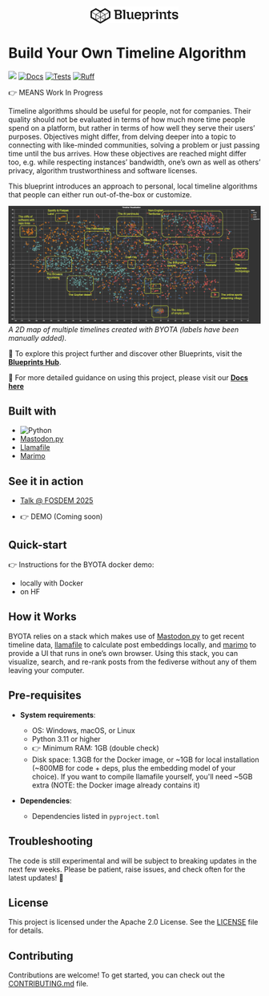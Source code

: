 <p align="center">
  <picture>
    <!-- When the user prefers dark mode, show the white logo -->
    <source media="(prefers-color-scheme: dark)" srcset="./images/Blueprint-logo-white.png">
    <!-- When the user prefers light mode, show the black logo -->
    <source media="(prefers-color-scheme: light)" srcset="./images/Blueprint-logo-black.png">
    <!-- Fallback: default to the black logo -->
    <img src="./images/Blueprint-logo-black.png" width="35%" alt="Project logo"/>
  </picture>
</p>

# Build Your Own Timeline Algorithm

[![](https://dcbadge.limes.pink/api/server/YuMNeuKStr?style=flat)](https://discord.gg/YuMNeuKStr)
[![Docs](https://github.com/mozilla-ai/byota/actions/workflows/docs.yaml/badge.svg)](https://github.com/mozilla-ai/byota/actions/workflows/docs.yaml/)
[![Tests](https://github.com/mozilla-ai/byota/actions/workflows/tests.yaml/badge.svg)](https://github.com/mozilla-ai/byota/actions/workflows/tests.yaml/)
[![Ruff](https://github.com/mozilla-ai/byota/actions/workflows/lint.yaml/badge.svg?label=Ruff)](https://github.com/mozilla-ai/byota/actions/workflows/lint.yaml/)



👉 MEANS Work In Progress

Timeline algorithms should be useful for people, not for companies. Their quality should not be evaluated in terms of how much more time people spend on a platform, but rather in terms of how well they serve their users’ purposes. Objectives might differ, from delving deeper into a topic to connecting with like-minded communities, solving a problem or just passing time until the bus arrives. How these objectives are reached might differ too, e.g. while respecting instances’ bandwidth, one’s own as well as others’ privacy, algorithm trustworthiness and software licenses.

This blueprint introduces an approach to personal, local timeline algorithms that people can either run out-of-the-box or customize.

![A 2D scatterplot representing statuses from different Mastodon timelines (home, local, public, and tag/gopher). Some areas of the plot are labeled as geographical places in a map (e.g. "The AI peninsula", "The Billionaiers swamp", etc.)](images/map.png)
*A 2D map of multiple timelines created with BYOTA (labels have been manually added).*


📘 To explore this project further and discover other Blueprints, visit the [**Blueprints Hub**](https://developer-hub.mozilla.ai/).

 📖 For more detailed guidance on using this project, please visit our [**Docs here**](https://mozilla-ai.github.io/BYOTA/)

## Built with
- ![Python](https://img.shields.io/badge/Python-3.11%2B-blue)
- [Mastodon.py](https://github.com/halcy/Mastodon.py)
- [Llamafile](https://github.com/Mozilla-Ocho/llamafile)
- [Marimo](https://github.com/marimo-team/marimo)

## See it in action

- [Talk @ FOSDEM 2025](https://video.fosdem.org/2025/ud2208/fosdem-2025-5601-build-your-own-timeline-algorithm.mp4)

- 👉 DEMO (Coming soon)


## Quick-start

👉 Instructions for the BYOTA docker demo:
- locally with Docker
- on HF


## How it Works
BYOTA relies on a stack which makes use of [Mastodon.py](https://github.com/halcy/Mastodon.py) to get recent timeline data, [llamafile](https://github.com/Mozilla-Ocho/llamafile) to calculate post embeddings locally, and [marimo](https://github.com/marimo-team/marimo) to provide a UI that runs in one’s own browser. Using this stack, you can visualize, search, and re-rank posts from the fediverse without any of them leaving your computer.

## Pre-requisites

- **System requirements**:
  - OS: Windows, macOS, or Linux
  - Python 3.11 or higher
  - 👉 Minimum RAM: 1GB (double check)
  - Disk space: 1.3GB for the Docker image, or ~1GB for local installation (~800MB for code + deps, plus the embedding model of your choice). If you want to compile llamafile yourself, you'll need ~5GB extra (NOTE: the Docker image already contains it)

- **Dependencies**:
  - Dependencies listed in `pyproject.toml`


## Troubleshooting

The code is still experimental and will be subject to breaking updates in the next few weeks. Please be patient, raise issues, and check often for the latest updates! 🙇

## License

This project is licensed under the Apache 2.0 License. See the [LICENSE](LICENSE) file for details.

## Contributing

Contributions are welcome! To get started, you can check out the [CONTRIBUTING.md](CONTRIBUTING.md) file.
